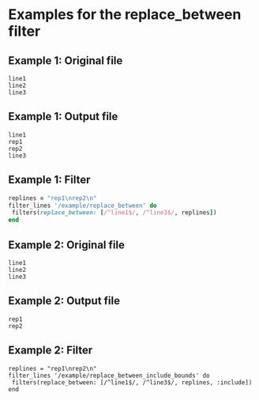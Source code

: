 # Examples for the replace_between filter

## Example 1: Original file

```text
line1
line2
line3
```

## Example 1: Output file

```textruby
line1
rep1
rep2
line3
```

## Example 1: Filter

```ruby
replines = "rep1\nrep2\n"
filter_lines '/example/replace_between' do
 filters(replace_between: [/^line1$/, /^line3$/, replines])
end
```

## Example 2: Original file

```text
line1
line2
line3
```

## Example 2: Output file

```texttext
rep1
rep2
```

## Example 2: Filter

```rubyruby
replines = "rep1\nrep2\n"
filter_lines '/example/replace_between_include_bounds' do
 filters(replace_between: [/^line1$/, /^line3$/, replines, :include])
end
```
